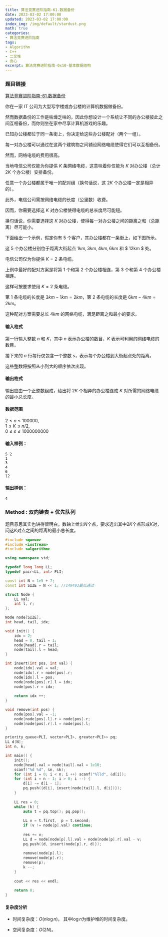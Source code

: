 ```yaml
---
title: 算法竞赛进阶指南-61.数据备份
date: 2023-03-02 17:00:00
updated: 2023-03-02 17:00:00
index_img: /img/default/stardust.png
math: true
categories:
- 算法竞赛进阶指南
tags: 
- Algorithm
- C++
- 二叉堆
- 贪心
excerpt: 算法竞赛进阶指南-0x10-基本数据结构
---
```


### 题目链接

 [算法竞赛进阶指南-61.数据备份](https://www.acwing.com/problem/content/149/)

你在一家 IT 公司为大型写字楼或办公楼的计算机数据做备份。

然而数据备份的工作是枯燥乏味的，因此你想设计一个系统让不同的办公楼彼此之间互相备份，而你则坐在家中尽享计算机游戏的乐趣。

已知办公楼都位于同一条街上，你决定给这些办公楼配对（两个一组）。

每一对办公楼可以通过在这两个建筑物之间铺设网络电缆使得它们可以互相备份。

然而，网络电缆的费用很高。

当地电信公司仅能为你提供 $K$ 条网络电缆，这意味着你仅能为 $K$ 对办公楼（总计 $2K$ 个办公楼）安排备份。

任意一个办公楼都属于唯一的配对组（换句话说，这 $2K$ 个办公楼一定是相异的）。

此外，电信公司需按网络电缆的长度（公里数）收费。

因而，你需要选择这 $K$ 对办公楼使得电缆的总长度尽可能短。

换句话说，你需要选择这 $K$ 对办公楼，使得每一对办公楼之间的距离之和（总距离）尽可能小。

下面给出一个示例，假定你有 $5$ 个客户，其办公楼都在一条街上，如下图所示。

这 $5$ 个办公楼分别位于距离大街起点 $1km, 3km, 4km, 6km$ 和 $ 12km $ 处。

电信公司仅为你提供 $K=2$ 条电缆。

上例中最好的配对方案是将第 $1$ 个和第 $2$ 个办公楼相连，第 $3$ 个和第 $4$ 个办公楼相连。

这样可按要求使用 $K=2$ 条电缆。

第 $1$ 条电缆的长度是 $3km-1km=2km$，第 $2$ 条电缆的长度是 $6km-4km=2km$。

这种配对方案需要总长 $4km$ 的网络电缆，满足距离之和最小的要求。

#### 输入格式

第一行输入整数 $n$ 和 $K$，其中 $n$ 表示办公楼的数目，$K$ 表示可利用的网络电缆的数目。

接下来的 $n$ 行每行仅包含一个整数 $s$，表示每个办公楼到大街起点处的距离。

这些整数将按照从小到大的顺序依次出现。

#### 输出格式

输出应由一个正整数组成，给出将 $2K$ 个相异的办公楼连成 $K$ 对所需的网络电缆的最小总长度。

#### 数据范围

$2 \le n \le 100000$,  
$1 \le K \le n/2$,  
$0 \le s \le 1000000000$

#### 输入样例：

```
5 2 
1
3
4
6
12
```

#### 输出样例：

```
4
```

### Method : 双向链表 + 优先队列

题目意思其实也讲得很明白，数轴上给出$N$个点，要求选出其中$2K$个点形成$K$对，问这$K$对点之间的距离的最小总长度。

```c++
#include <queue>
#include <iostream>
#include <algorithm>

using namespace std;

typedef long long LL;
typedef pair<LL, int> PLI;

const int N = 1e5 + 7;
const int SIZE = N << 1; //149493最低通过

struct Node {
    LL val;
    int l, r;
};

Node node[SIZE];
int head, tail, idx;

void init() {
    idx = 2;
    head = 0, tail = 1;
    node[head].r = tail;
    node[tail].l = head;
}

int insert(int pos, int val) {
    node[idx].val = val;
    node[idx].r = node[pos].r;
    node[idx].l = pos;
    node[node[pos].r].l = idx;
    node[pos].r = idx;
    
    return idx ++;
}

void remove(int pos) {
    node[pos].val = -1;
    node[node[pos].l].r = node[pos].r;
    node[node[pos].r].l = node[pos].l;
}

priority_queue<PLI, vector<PLI>, greater<PLI>> pq;
LL d[N];
int n, k;

int main() {
    init();
    node[head].val = node[tail].val = 1e10;
    scanf("%d %d", &n, &k);
    for (int i = 0; i < n; i ++) scanf("%lld", &d[i]);
    for (int i = n - 1; i > 0; i --) {
        d[i] -= d[i - 1];
        pq.push({d[i], insert(node[tail].l, d[i])});
    }
    
    LL res = 0;
    while (k) {
        auto t = pq.top(); pq.pop();
        
        LL v = t.first,  p = t.second;
        if (v != node[p].val) continue;
        
        res += v;
        LL d = node[node[p].l].val + node[node[p].r].val - v;
        pq.push({d, insert(node[p].r, d)});
        
        remove(node[p].l);
        remove(node[p].r);
        remove(p);
        k --;
    }
    
    cout << res << endl;
    
    return 0;
}
```

#### 复杂度分析

- 时间复杂度：${O(n\log n)}$， 其中$\log n$为维护堆的时间复杂度。

- 空间复杂度：${O(2N)}$。